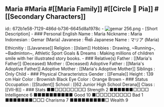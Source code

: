 ## Maria #Maria  #[[Maria Family]]  #[[Circle 🌻 Pia]]  #[[Secondary Characters]]
id:: 672b1e58-7129-486d-b736-6645d8a1978c
	- ![gemar 256.png](../assets/gemar_256_1730879167063_0.png)
	- [Short Description]
	- ### Personal
	  English Name                  : Maria
	  Nickname                      : Maria
	  Indonesian                    : Gemar (Maria)
	  Javanese                      : ꦒꦼꦩꦂ
	  Japanese Name                 : マリア (Maria)
	  Ethicnitiy                    : [[Javanese]] 
	  Religion                      : [[Islam]]
	  Hobbies                       : Drawing, ~Running~, ~Badminton~, Athletic Sport
	  Goals & Dreams                : Making millions of children smile with her illustrated story books.
	- ### Relative(s)
	  Father                        : [[Maria's Father]] (Deceased)
	  Mother                        : (Deceased)
	  Adoptive Father               : [[Maria's Adoptive Father]]
	  Adoptive Mother               : [[Maria's Adoptive Mother]] 
	  Siblings                      : Only Child
	- ### Physical Characteristcs
	  Gender                        : [[Female]] 
	  Height                        : 139 cm
	  Hair Color                    : Brownish Black
	  Eye Color                     : Orange Brown
	- ### Status
	  Occupation                    : [[Student]] 
	  School                        : [[62 Junior High School Derana]] 
	  Class                         : [[VII-B]]
	- ### Stats
	  ■■□□□□□□□□ Strength 2         ■■■■■■□□□□ Intelligence 6
	  ■■■■■■■■■■ Good     10        ■□□□□□□□□□ Bad          1
	  ■■■■■■■□□□ Charisma 7         ■■■■■■■■■□ Wealth       9